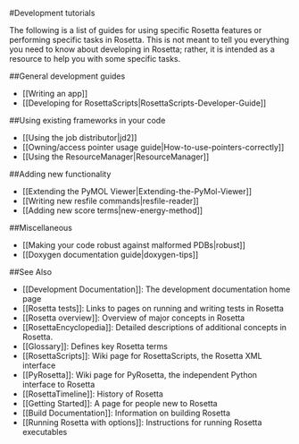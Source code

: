 #Development tutorials

The following is a list of guides for using specific Rosetta features or performing specific tasks in Rosetta. This is not meant to tell you everything you need to know about developing in Rosetta; rather, it is intended as a resource to help you with some specific tasks.

##General development guides
* [[Writing an app]]
* [[Developing for RosettaScripts|RosettaScripts-Developer-Guide]]

##Using existing frameworks in your code
* [[Using the job distributor|jd2]]
* [[Owning/access pointer usage guide|How-to-use-pointers-correctly]]
* [[Using the ResourceManager|ResourceManager]]

##Adding new functionality
* [[Extending the PyMOL Viewer|Extending-the-PyMol-Viewer]]
* [[Writing new resfile commands|resfile-reader]]
* [[Adding new score terms|new-energy-method]]

##Miscellaneous
* [[Making your code robust against malformed PDBs|robust]]
* [[Doxygen documentation guide|doxygen-tips]]

##See Also

* [[Development Documentation]]: The development documentation home page
* [[Rosetta tests]]: Links to pages on running and writing tests in Rosetta
* [[Rosetta overview]]: Overview of major concepts in Rosetta
* [[RosettaEncyclopedia]]: Detailed descriptions of additional concepts in Rosetta.
* [[Glossary]]: Defines key Rosetta terms
* [[RosettaScripts]]: Wiki page for RosettaScripts, the Rosetta XML interface
* [[PyRosetta]]: Wiki page for PyRosetta, the independent Python interface to Rosetta
* [[RosettaTimeline]]: History of Rosetta
* [[Getting Started]]: A page for people new to Rosetta
* [[Build Documentation]]: Information on building Rosetta
* [[Running Rosetta with options]]: Instructions for running Rosetta executables